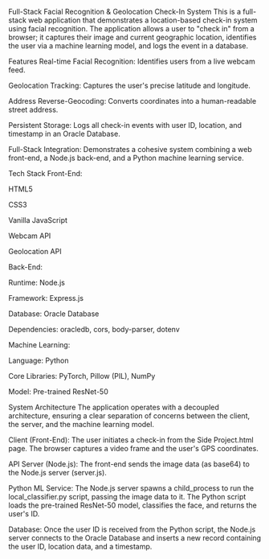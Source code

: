 Full-Stack Facial Recognition & Geolocation Check-In System
This is a full-stack web application that demonstrates a location-based check-in system using facial recognition. The application allows a user to "check in" from a browser; it captures their image and current geographic location, identifies the user via a machine learning model, and logs the event in a database.

Features
Real-time Facial Recognition: Identifies users from a live webcam feed.

Geolocation Tracking: Captures the user's precise latitude and longitude.

Address Reverse-Geocoding: Converts coordinates into a human-readable street address.

Persistent Storage: Logs all check-in events with user ID, location, and timestamp in an Oracle Database.

Full-Stack Integration: Demonstrates a cohesive system combining a web front-end, a Node.js back-end, and a Python machine learning service.

Tech Stack
Front-End:

HTML5

CSS3

Vanilla JavaScript

Webcam API

Geolocation API

Back-End:

Runtime: Node.js

Framework: Express.js

Database: Oracle Database

Dependencies: oracledb, cors, body-parser, dotenv

Machine Learning:

Language: Python

Core Libraries: PyTorch, Pillow (PIL), NumPy

Model: Pre-trained ResNet-50

System Architecture
The application operates with a decoupled architecture, ensuring a clear separation of concerns between the client, the server, and the machine learning model.

Client (Front-End): The user initiates a check-in from the Side Project.html page. The browser captures a video frame and the user's GPS coordinates.

API Server (Node.js): The front-end sends the image data (as base64) to the Node.js server (server.js).

Python ML Service: The Node.js server spawns a child_process to run the local_classifier.py script, passing the image data to it. The Python script loads the pre-trained ResNet-50 model, classifies the face, and returns the user's ID.

Database: Once the user ID is received from the Python script, the Node.js server connects to the Oracle Database and inserts a new record containing the user ID, location data, and a timestamp.

